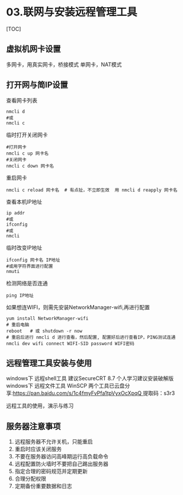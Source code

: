 # 03.联网与安装远程管理工具
[TOC]

## 虚拟机网卡设置
多网卡，用真实网卡，桥接模式
单网卡，NAT模式


## 打开网与简IP设置
查看网卡列表
```shell
nmcli d
#或
nmcli c
```
临时打开关闭网卡
```
#打开网卡
nmcli c up 网卡名
#关闭网卡
nmcli c down 网卡名
```
重启网卡
```shell
nmcli c reload 网卡名  # 有点扯，不立即生效  用 nmcli d reapply 网卡名
```
查看本机IP地址
```shell
ip addr
#或
ifconfig
#或
nmcli
```
临时改变IP地址
```shell
ifconfig 网卡名 IP地址
#或用字符界面进行配置
nmuti
```
检测网络是否连通
```shell
ping IP地址
```
如果想连WIFI，则需先安装NetworkManager-wifi,再进行配置
```shell
yum install NetworkManager-wifi
# 重启电脑
reboot   # 或 shutdown -r now
# 重启后进行 nmcli d 进行查看，然后配置, 配置好后进行查看IP，PING测试连通
nmcli dev wifi connect WIFI-SID password WIFI密码
```

## 远程管理工具安装与使用
windows下  远程shell工具   建议SecureCRT 8.7 个人学习建议安装破解版
windows下 远程文件工具     WinSCP
两个工具已云盘分享:[https://pan.baidu.com/s/1c4fmyFvPfa1tpVyxOcXpqQ ](https://pan.baidu.com/s/1c4fmyFvPfa1tpVyxOcXpqQ ) 提取码：s3r3 

远程工具的使用，演示与练习

## 服务器注意事项
1. 远程服务器不允许关机，只能重启
2. 重启时应该关闭服务
3. 不要在服务器访问高峰期运行高负载命令
4. 远程配置防火墙时不要把自己踢出服务器
5. 指定合理的密码规范并定期更新
6. 合理分配权限
7. 定期备份重要数据和日志
